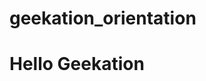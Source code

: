 # geekation_orientation
<!DOCTYPE html>
<html lang="ja">
<head>
  <meta charset="utf-8">
  <title>Geekation オリエンテーション</title>
  <meta name="description" content="geekation オリエンテーション">
</head>
<body>
  <h1>Hello Geekation</h1>
</body>
</html>
